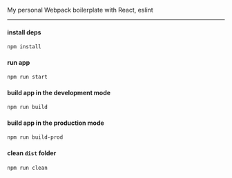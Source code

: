 My personal Webpack boilerplate with React, eslint
____

#### install deps
```sh
npm install
```

#### run app
```sh
npm run start
```

#### build app in the development mode
```sh
npm run build
```

#### build app in the production mode
```sh
npm run build-prod
```

#### clean `dist` folder
```sh
npm run clean
```